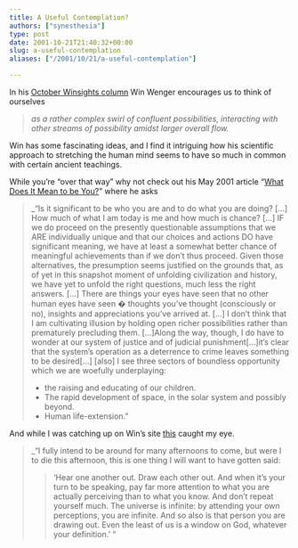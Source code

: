 ```yaml
---
title: A Useful Contemplation?
authors: ["synesthesia"]
type: post
date: 2001-10-21T21:40:32+00:00
slug: a-useful-contemplation 
aliases: ["/2001/10/21/a-useful-contemplation"]

---
```

In his [October Winsights column][1] Win Wenger encourages us to think of ourselves 

> _as a rather complex swirl of confluent possibilities, interacting with other streams of possibility amidst larger overall flow._

Win has some fascinating ideas, and I find it intriguing how his scientific approach to stretching the human mind seems to have so much in common with certain ancient teachings.
  
While you&#8217;re &#8220;over that way&#8221; why not check out his May 2001 article &#8220;[What Does It Mean to be You?][2]&#8221; where he asks 

> _&#8220;Is it significant to be who you are and to do what you are doing? \[&#8230;] How much of what I am today is me and how much is chance? [&#8230;] IF we do proceed on the presently questionable assumptions that we ARE individually unique and that our choices and actions DO have significant meaning, we have at least a somewhat better chance of meaningful achievements than if we don&#8217;t thus proceed. Given those alternatives, the presumption seems justified on the grounds that, as of yet in this snapshot moment of unfolding civilization and history, we have yet to unfold the right questions, much less the right answers. [&#8230;] There are things your eyes have seen that no other human eyes have seen � thoughts you&#8217;ve thought (consciously or no), insights and appreciations you&#8217;ve arrived at. [&#8230;] I don&#8217;t think that I am cultivating illusion by holding open richer possibilities rather than prematurely precluding them. [&#8230;]Along the way, though, I do have to wonder at our system of justice and of judicial punishment[&#8230;]it&#8217;s clear that the system&#8217;s operation as a deterrence to crime leaves something to be desired[&#8230;\] \[also\] I see three sectors of boundless opportunity which we are woefully underplaying:</p> 
> 
>   * the raising and educating of our children.
>   * The rapid development of space, in the solar system and possibly beyond.
>   * Human life-extension.&#8221;
> 
> </i></blockquote> 
> 
> And while I was catching up on Win&#8217;s site [this][3] caught my eye. 
> 
> > _&#8220;I fully intend to be around for many afternoons to come, but were I to die this afternoon, this is one thing I will want to have gotten said:</p> 
> > 
> > > &#8216;Hear one another out. Draw each other out. And when it&#8217;s your turn to be speaking, pay far more attention to what you are actually perceiving than to what you know. And don&#8217;t repeat yourself much. The universe is infinite: by attending your own perceptions, you are infinite. And so also is that person you are drawing out. Even the least of us is a window on God, whatever your definition.&#8217; &#8220;
> > 
> > </i></blockquote>

 [1]: https://www.winwenger.com/part54.htm
 [2]: https://www.winwenger.com/part50.htm
 [3]: https://www.winwenger.com/message.htm